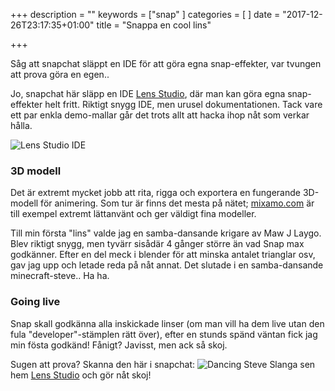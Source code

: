 +++
description = ""
keywords = ["snap"
]
categories = [
]
date = "2017-12-26T23:17:35+01:00"
title = "Snappa en cool lins"

+++

Såg att snapchat släppt en IDE för att göra egna snap-effekter, var tvungen att prova göra en egen..

<!--more-->

Jo, snapchat här släpp en IDE [Lens Studio](https://lensstudio.snapchat.com), där man kan göra egna snap-effekter helt fritt. Riktigt snygg IDE, men urusel dokumentationen. Tack vare ett par enkla demo-mallar går det trots allt att hacka ihop nåt som verkar hålla.

![Lens Studio IDE](https://storage.googleapis.com/snapchat-lens-assets/f1a09194-f02d-43ed-92b8-62e843179ff0/lensStudio/Guides/img/getting_started_panels.png)


### 3D modell
Det är extremt mycket jobb att rita, rigga och exportera en fungerande 3D-modell för animering. Som tur är finns det mesta på nätet; [mixamo.com](https://www.mixamo.com/) är till exempel extremt lättanvänt och ger väldigt fina modeller.

Till min första "lins" valde jag en samba-dansande krigare av Maw J Laygo. Blev riktigt snygg, men tyvärr sisådär 4 gånger större än vad Snap max godkänner. Efter en del meck i blender för att minska antalet trianglar osv, gav jag upp och letade reda på nåt annat. Det slutade i en samba-dansande minecraft-steve.. Ha ha.

### Going live
Snap skall godkänna alla inskickade linser (om man vill ha dem live utan den fula "developer"-stämplen rätt över), efter en stunds spänd väntan fick jag min fösta godkänd! Fånigt? Javisst, men ack så skoj.

Sugen att prova? Skanna den här i snapchat:
![Dancing Steve](/images/snapcode_dancingsteve.png)
Slanga sen hem [Lens Studio](https://lensstudio.snapchat.com/) och gör nåt skoj!
